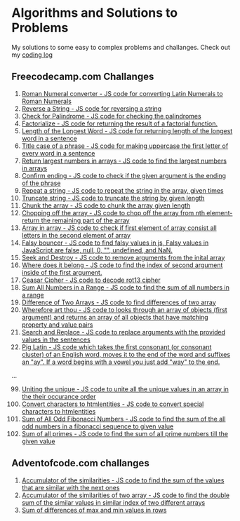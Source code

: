 # Algorithms and Solutions to Problems
My solutions to some easy to complex problems and challanges. Check out my [coding log](https://github.com/akto/algorithms-problem-solving/blob/master/codingLog.md)

## Freecodecamp.com Challanges

1. [Roman Numeral converter - JS code for converting Latin Numerals to Roman Numerals ](https://github.com/akto/algorithms-problem-solving/blob/master/roman-numeral-convertor.js)
2. [Reverse a String - JS code for reversing a string](https://github.com/akto/algorithms-problem-solving/blob/master/reverse-a-string.js)
3. [Check for Palindrome - JS code for checking the palindromes](https://github.com/akto/algorithms-problem-solving/blob/master/check-for-palindrome.js)
4. [Factorialize - JS code for returning the result of a factorial function.](https://github.com/akto/algorithms-problem-solving/blob/master/factorial.js)
5. [Length of the Longest Word - JS code for returning length of the longest word in a sentence](https://github.com/akto/algorithms-problem-solving/blob/master/length-of-longest-word.js)
6. [Title case of a phrase - JS code for making uppercase the first letter of every word in a sentence](https://github.com/akto/algorithms-problem-solving/blob/master/title-case.js)
7. [Return largest numbers in arrays - JS code to find the largest numbers in arrays](https://github.com/akto/algorithms-problem-solving/blob/master/return-largest-numbers-in-arrays.js)
8. [Confirm ending - JS code to check if the given argument is the ending of the phrase](https://github.com/akto/algorithms-problem-solving/blob/master/confirm-ending.js)
9. [Repeat a string - JS code to repeat the string in the array, given times](https://github.com/akto/algorithms-problem-solving/blob/master/repeat-a-sting.js)
10. [Truncate string - JS code to truncate the string by given length](https://github.com/akto/algorithms-problem-solving/blob/master/truncate-string.js)
11. [Chunk the array - JS code to chunk the array given length](https://github.com/akto/algorithms-problem-solving/blob/master/chunk-array.js)
12. [Chopping off the array - JS code to chop off the array from nth element-return the remaining part of the array](https://github.com/akto/algorithms-problem-solving/blob/master/chopping-off-the-array.js)
13. [Array in array - JS code to check if first element of array consist all letters in the second element of array](https://github.com/akto/algorithms-problem-solving/blob/master/array-in-array.js)
14. [Falsy bouncer - JS code to find falsy values in js, Falsy values in JavaScript are false, null, 0, "", undefined, and NaN.](https://github.com/akto/algorithms-problem-solving/blob/master/falsy-bouncer.js)
15. [Seek and Destroy - JS code to remove arguments from the inital array](https://github.com/akto/algorithms-problem-solving/blob/master/seek-and-destroy.js)
16. [Where does it belong - JS code to find the index of second argument inside of the first argument.](https://github.com/akto/algorithms-problem-solving/blob/master/where-does-it-belong.js)
17. [Ceasar Cipher - JS code to decode rot13 cipher](https://github.com/akto/algorithms-problem-solving/blob/master/ceasars-cipher.js)
18. [Sum All Numbers in a Range - JS code to find the sum of all numbers in a range](https://github.com/akto/algorithms-problem-solving/blob/master/sum-all-numbers-in-a-range.js)
19. [Difference of Two Arrays - JS code to find differences of two array](https://github.com/akto/algorithms-problem-solving/blob/master/differences-of-two-arrays.js)
20. [Wherefore art thou - JS code to looks through an array of objects (first argument) and returns an array of all objects that have matching property and value pairs](https://github.com/akto/algorithms-problem-solving/blob/master/wherefore-art-thou.js)
21. [Search and Replace - JS code to replace arguments with the provided values in the sentences](https://github.com/akto/algorithms-problem-solving/blob/master/search-and-replace.js)
22. [Pig Latin - JS code which takes the first consonant (or consonant cluster) of an English word, moves it to the end of the word and suffixes an "ay". If a word begins with a vowel you just add "way" to the end.](https://github.com/akto/algorithms-problem-solving/blob/master/pig-latin.js)

...

99. [Uniting the unique - JS code to unite all the unique values in an array in the their occurance order](https://github.com/akto/algorithms-problem-solving/blob/master/unite-unique.js)
100. [Convert characters to htmlentities - JS code to convert special characters to htmlentities](https://github.com/akto/algorithms-problem-solving/blob/master/convert-char-to-htmlentities.js)
101. [Sum of All Odd Fibonacci Numbers - JS code to find the sum of the all odd numbers in a fibonacci sequence to given value](https://github.com/akto/algorithms-problem-solving/blob/master/sum-of-all-odd-fibonacci-sequence-to-given-value.js)
102. [Sum of all primes - JS code to find the sum of all prime numbers till the given value](https://github.com/akto/algorithms-problem-solving/blob/master/sum-all-primes.js)


## Adventofcode.com challanges

1. [Accumulator of the similarities - JS code to find the sum of the values that are similar with the next ones](https://github.com/akto/algorithms-problem-solving/blob/master/advent-accumulator-the-similarities-of-an-array.js)
2. [Accumulator of the similarities of two array - JS code to find the double sum of the similar values in similar index of two different arrays](https://github.com/akto/algorithms-problem-solving/blob/master/advent-accumulator-of-similarities-of-two-array.js)
3. [Sum of differences of max and min values in rows](https://github.com/akto/algorithms-problem-solving/blob/master/advent-sum-of-diff-in-rows.js)
